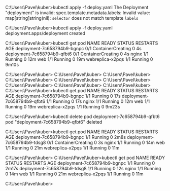 C:\Users\Pavel\kuber>kubectl apply -f deploy.yaml
The Deployment "deployment" is invalid: spec.template.metadata.labels: Invalid value: map[string]string(nil): `selector` does not match template `labels`

C:\Users\Pavel\kuber>kubectl apply -f deploy.yaml
deployment.apps/deployment created

C:\Users\Pavel\kuber>kubectl get pod
NAME                          READY   STATUS              RESTARTS   AGE
deployment-7c658794b9-bgnpc   0/1     ContainerCreating   0          4s
deployment-7c658794b9-qfbt6   0/1     ContainerCreating   0          4s
nginx                         1/1     Running             0          12m
web                           1/1     Running             0          19m
webreplica-x2pqs              1/1     Running             0          9m10s

C:\Users\Pavel\kuber>
C:\Users\Pavel\kuber>
C:\Users\Pavel\kuber>
C:\Users\Pavel\kuber>
C:\Users\Pavel\kuber>
C:\Users\Pavel\kuber>
C:\Users\Pavel\kuber>
C:\Users\Pavel\kuber>
C:\Users\Pavel\kuber>
C:\Users\Pavel\kuber>kubectl get pod
NAME                          READY   STATUS    RESTARTS   AGE
deployment-7c658794b9-bgnpc   1/1     Running   0          17s
deployment-7c658794b9-qfbt6   1/1     Running   0          17s
nginx                         1/1     Running   0          12m
web                           1/1     Running   0          19m
webreplica-x2pqs              1/1     Running   0          9m23s

C:\Users\Pavel\kuber>kubectl delete pod deployment-7c658794b9-qfbt6
pod "deployment-7c658794b9-qfbt6" deleted

C:\Users\Pavel\kuber>kubectl get pod
NAME                          READY   STATUS              RESTARTS   AGE
deployment-7c658794b9-bgnpc   1/1     Running             0          2m8s
deployment-7c658794b9-tdsg8   0/1     ContainerCreating   0          3s
nginx                         1/1     Running             0          14m
web                           1/1     Running             0          21m
webreplica-x2pqs              1/1     Running             0          11m

C:\Users\Pavel\kuber>
C:\Users\Pavel\kuber>kubectl get pod
NAME                          READY   STATUS    RESTARTS   AGE
deployment-7c658794b9-bgnpc   1/1     Running   0          2m17s
deployment-7c658794b9-tdsg8   1/1     Running   0          12s
nginx                         1/1     Running   0          14m
web                           1/1     Running   0          21m
webreplica-x2pqs              1/1     Running   0          11m

C:\Users\Pavel\kuber>
